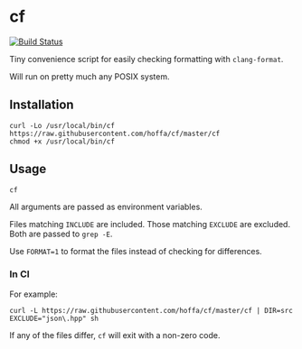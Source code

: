 # cf

[![Build Status](https://travis-ci.com/hoffa/cf.svg?branch=master)](https://travis-ci.com/hoffa/cf)

Tiny convenience script for easily checking formatting with `clang-format`.

Will run on pretty much any POSIX system.

## Installation

```shell
curl -Lo /usr/local/bin/cf https://raw.githubusercontent.com/hoffa/cf/master/cf
chmod +x /usr/local/bin/cf
```

## Usage

```shell
cf
```

All arguments are passed as environment variables.

Files matching `INCLUDE` are included. Those matching `EXCLUDE` are excluded. Both are passed to `grep -E`.

Use `FORMAT=1` to format the files instead of checking for differences.

### In CI

For example:

```shell
curl -L https://raw.githubusercontent.com/hoffa/cf/master/cf | DIR=src EXCLUDE="json\.hpp" sh
```

If any of the files differ, `cf` will exit with a non-zero code.
